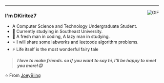 
---
<img align="right" alt="GIF" src="https://raw.githubusercontent.com/JoeyBling/JoeyBling/master/pic/pusheencode.gif" />

### I'm DKiritoz7

- A Computer Science and Technology Undergraduate Student. 
- 🌱 Currently studying in Southeast University.
- 📖 A fresh man in coding, A lazy man in studying.
- ⭐ I will share some labworks and leetcode algorithm problems.
- ⚡ Life itself is the most wonderful fairy tale


> ***I love to make friends. so if you want to say hi, I'll be happy to meet you more!😊***

⭐️ From [JoeyBling](https://github.com/JoeyBling)
